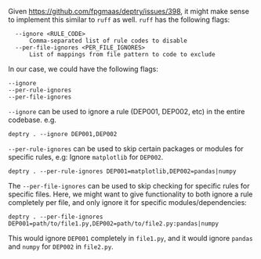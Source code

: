 Given https://github.com/fpgmaas/deptry/issues/398, it might make sense to implement this similar to `ruff` as well. `ruff` has the following flags:

```
  --ignore <RULE_CODE>
      Comma-separated list of rule codes to disable
  --per-file-ignores <PER_FILE_IGNORES>
      List of mappings from file pattern to code to exclude
```

In our case, we could have the following flags:

```
--ignore
--per-rule-ignores
--per-file-ignores
```

`--ignore` can be used to ignore a rule (DEP001, DEP002, etc) in the entire codebase. e.g.

```shell
deptry . --ignore DEP001,DEP002
```

`--per-rule-ignores` can be used to skip certain packages or modules for specific rules, e.g: Ignore `matplotlib` for `DEP002`.


```shell
deptry . --per-rule-ignores DEP001=matplotlib,DEP002=pandas|numpy
```

The `--per-file-ignores` can be used to skip checking for specific rules for specific files. Here, we might want to give functionality to both ignore a rule completely per file, and only ignore it for specific modules/dependencies:

```shell
deptry . --per-file-ignores DEP001=path/to/file1.py,DEP002=path/to/file2.py:pandas|numpy
```

This would ignore `DEP001` completely in `file1.py`, and it would ignore `pandas` and `numpy` for `DEP002` in `file2.py`.
